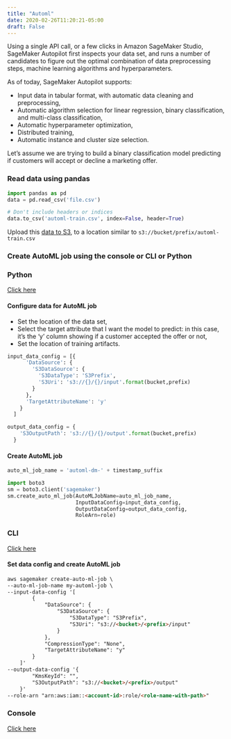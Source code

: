 ```yaml
---
title: "Automl"
date: 2020-02-26T11:20:21-05:00
draft: False
---
```


Using a single API call, or a few clicks in Amazon SageMaker Studio, SageMaker Autopilot first inspects your data set, and runs a number of candidates to figure out the optimal combination of data preprocessing steps, machine learning algorithms and hyperparameters.

As of today, SageMaker Autopilot supports:

- Input data in tabular format, with automatic data cleaning and preprocessing,
- Automatic algorithm selection for linear regression, binary classification, and multi-class classification,
- Automatic hyperparameter optimization,
- Distributed training,
- Automatic instance and cluster size selection.

Let’s assume we are trying to build a binary classification model predicting if customers will accept or decline a marketing offer.

### Read data using pandas
```python
import pandas as pd
data = pd.read_csv('file.csv')

# Don't include headers or indices
data.to_csv('automl-train.csv', index=False, header=True)
```

Upload this [data to S3](../uploadtos3), to a location similar to ```s3://bucket/prefix/automl-train.csv```

### Create AutoML job using the console or CLI or Python

### Python
[Click here](https://github.com/awslabs/amazon-sagemaker-examples/blob/master/autopilot/sagemaker_autopilot_direct_marketing.ipynb)

#### Configure data for AutoML job

- Set the location of the data set,
- Select the target attribute that I want the model to predict: in this case, it’s the ‘y’ column showing if a customer accepted the offer or not,
- Set the location of training artifacts.

```python
input_data_config = [{
      'DataSource': {
        'S3DataSource': {
          'S3DataType': 'S3Prefix',
          'S3Uri': 's3://{}/{}/input'.format(bucket,prefix)
        }
      },
      'TargetAttributeName': 'y'
    }
  ]

output_data_config = {
    'S3OutputPath': 's3://{}/{}/output'.format(bucket,prefix)
  }
```

#### Create AutoML job
```python
auto_ml_job_name = 'automl-dm-' + timestamp_suffix

import boto3
sm = boto3.client('sagemaker')
sm.create_auto_ml_job(AutoMLJobName=auto_ml_job_name,
                      InputDataConfig=input_data_config,
                      OutputDataConfig=output_data_config,
                      RoleArn=role)

```

### CLI
[Click here](https://docs.aws.amazon.com/cli/latest/reference/sagemaker/create-auto-ml-job.html)

#### Set data config and create AutoML job
```html
aws sagemaker create-auto-ml-job \
--auto-ml-job-name my-automl-job \
--input-data-config '[
        {
            "DataSource": {
                "S3DataSource": {
                    "S3DataType": "S3Prefix",
                    "S3Uri": "s3://<bucket>/<prefix>/input"
                }
            },
            "CompressionType": "None",
            "TargetAttributeName": "y"
        }
    ]'
--output-data-config '{
        "KmsKeyId": "",
        "S3OutputPath": "s3://<bucket>/<prefix>/output"
    }'
--role-arn "arn:aws:iam::<account-id>:role/<role-name-with-path>"

```

### Console
[Click here](https://docs.aws.amazon.com/sagemaker/latest/dg/autopilot-automate-model-development-create-experiment.html)
